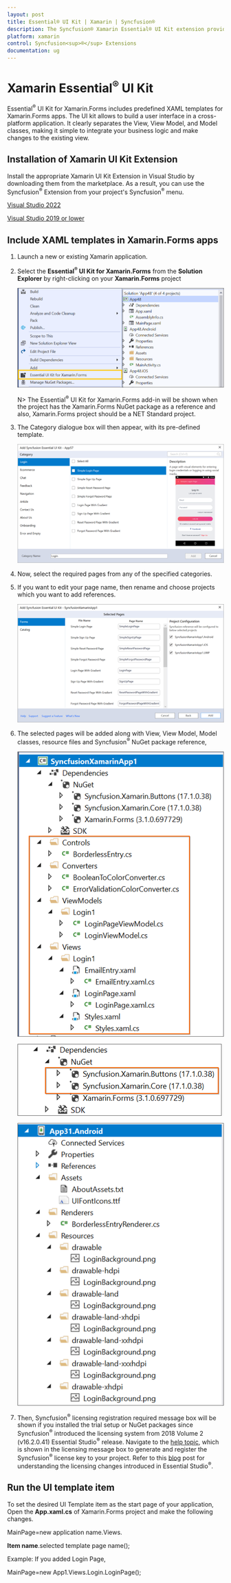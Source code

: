 ```yaml
---
layout: post
title: Essential® UI Kit | Xamarin | Syncfusion®
description: The Syncfusion® Xamarin Essential® UI Kit extension provides the predefined design for the Xamarin.Forms.
platform: xamarin
control: Syncfusion<sup>®</sup> Extensions
documentation: ug
---
```


# Xamarin Essential<sup>®</sup> UI Kit

Essential<sup>®</sup> UI Kit for Xamarin.Forms includes predefined XAML templates for Xamarin.Forms apps. The UI kit allows to build a user interface in a cross-platform application. It clearly separates the View, View Model, and Model classes, making it simple to integrate your business logic and make changes to the existing view.  

## Installation of Xamarin UI Kit Extension

Install the appropriate Xamarin UI Kit Extension in Visual Studio by downloading them from the marketplace. As a result, you can use the Syncfusion<sup>®</sup> Extension from your project's Syncfusion<sup>®</sup> menu.

[Visual Studio 2022](https://marketplace.visualstudio.com/items?itemName=SyncfusionInc.Essential-UI-Kit-Xamarin-Forms-VS-Extensions)

[Visual Studio 2019 or lower](https://marketplace.visualstudio.com/items?itemName=SyncfusionInc.Essential-UI-Kit-Xamarin-Forms)

## Include XAML templates in Xamarin.Forms apps

1.	Launch a new or existing Xamarin application.

2.	Select the **Essential<sup>®</sup> UI Kit for Xamarin.Forms** from the **Solution Explorer** by right-clicking on your **Xamarin.Forms** project

	![Syncfusion<sup>®</sup> Essential<sup>®</sup> UI Kit Context menu in Xamarin](Essential_UI_Kit_images/xamarin-visual-studio-intergration-context-menu.png)

	N> The Essential<sup>®</sup> UI Kit for Xamarin.Forms add-in will be shown when the project has the Xamarin.Forms NuGet package as a reference and also, Xamarin.Forms project should be a NET Standard project.

3.	The Category dialogue box will then appear, with its pre-defined template.

	![Add new item dialog box in Xamarin Visual studio Intergration](Essential_UI_Kit_images/xamarin-visual-studio-intergration-item-dialog-box.png)

4.	Now, select the required pages from any of the specified categories.

5.	If you want to edit your page name, then rename and choose projects which you want to add references.

	![Edit page Name in Xamarin Visual studio Intergration](Essential_UI_Kit_images/xamarin-visual-studio-intergration-edit-page-name.png)

6.	The selected pages will be added along with View, View Model, Model classes, resource files and Syncfusion<sup>®</sup> NuGet package reference,

	![MVVM files in Xamarin Visual Studio Intergration](Essential_UI_Kit_images/xamarin-visual-studio-intergration-mvvm-files.png)

	![Added NuGet in Xamarin Visual Studio Intergration](Essential_UI_Kit_images/xamarin-visual-studio-intergration-nuget.png)

	![Added Resources in Xamarin Visual Studio Intergration](Essential_UI_Kit_images/xamarin-visual-studio-intergration-resources.png)

7.	Then, Syncfusion<sup>®</sup> licensing registration required message box will be shown if you installed the trial setup or NuGet packages since Syncfusion<sup>®</sup> introduced the licensing system from 2018 Volume 2 (v16.2.0.41) Essential Studio<sup>®</sup> release. Navigate to the [help topic](https://help.syncfusion.com/common/essential-studio/licensing/overview#how-to-generate-syncfusion-license-key), which is shown in the licensing message box to generate and register the Syncfusion<sup>®</sup> license key to your project. Refer to this [blog](https://www.syncfusion.com/blogs/post/whats-new-in-2018-volume-2.aspx) post for understanding the licensing changes introduced in Essential Studio<sup>®</sup>. 

## Run the UI template item

To set the desired UI Template item as the start page of your application, Open the **App.xaml.cs** of Xamarin.Forms project and make the following changes.

MainPage=new application name.Views. 

**Item name**.selected template page name();

Example: If you added Login Page,

MainPage=new App1.Views.Login.LoginPage();